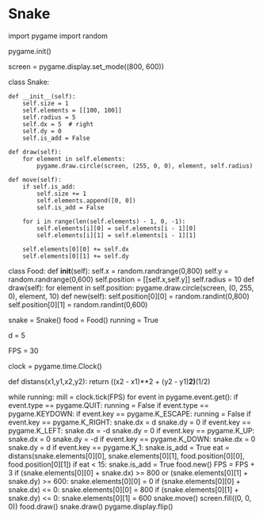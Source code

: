 # Snake
import pygame
import random

pygame.init()

screen = pygame.display.set_mode((800, 600))

class Snake:

    def __init__(self):
        self.size = 1
        self.elements = [[100, 100]]
        self.radius = 5
        self.dx = 5  # right
        self.dy = 0
        self.is_add = False

    def draw(self):
        for element in self.elements:
            pygame.draw.circle(screen, (255, 0, 0), element, self.radius)

    def move(self):
        if self.is_add:
            self.size += 1
            self.elements.append([0, 0])
            self.is_add = False

        for i in range(len(self.elements) - 1, 0, -1):
            self.elements[i][0] = self.elements[i - 1][0]
            self.elements[i][1] = self.elements[i - 1][1]

        self.elements[0][0] += self.dx
        self.elements[0][1] += self.dy
class Food:
    def __init__(self):
        self.x = random.randrange(0,800)
        self.y = random.randrange(0,600)
        self.position = [[self.x,self.y]]
        self.radius = 10
    def draw(self):
        for element in self.position:
            pygame.draw.circle(screen, (0, 255, 0), element, 10)
    def new(self):
        self.position[0][0] = random.randint(0,800)
        self.position[0][1] = random.randint(0,600)

snake = Snake()
food = Food()
running = True

d = 5

FPS = 30

clock = pygame.time.Clock()

def distans(x1,y1,x2,y2):
    return ((x2 - x1)**2 + (y2 - y1)**2)**(1/2)
    
while running: 
    mill = clock.tick(FPS) 
    for event in pygame.event.get(): 
        if event.type == pygame.QUIT: 
            running = False 
        if event.type == pygame.KEYDOWN: 
            if event.key == pygame.K_ESCAPE: 
                running = False 
            if event.key == pygame.K_RIGHT: 
                snake.dx = d 
                snake.dy = 0 
            if event.key == pygame.K_LEFT: 
                snake.dx = -d 
                snake.dy = 0 
            if event.key == pygame.K_UP: 
                snake.dx = 0 
                snake.dy = -d 
            if event.key == pygame.K_DOWN: 
                snake.dx = 0 
                snake.dy = d 
            if event.key == pygame.K_1: 
                snake.is_add = True
    eat = distans(snake.elements[0][0], snake.elements[0][1], food.position[0][0], food.position[0][1])
    if eat < 15:
        snake.is_add = True
        food.new()
        FPS = FPS + 3
    if (snake.elements[0][0] + snake.dx) >= 800 or (snake.elements[0][1] + snake.dy) >= 600:
        snake.elements[0][0] = 0
    if (snake.elements[0][0] + snake.dx) <= 0:
        snake.elements[0][0] = 800
    if (snake.elements[0][1] + snake.dy) <= 0:
        snake.elements[0][1] = 600
    snake.move()
    screen.fill((0, 0, 0))
    food.draw()
    snake.draw()
    pygame.display.flip()
